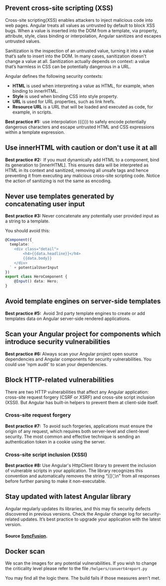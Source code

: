 ## Prevent cross-site scripting (XSS)

Cross-site scripting(XSS) enables attackers to inject malicious code into web pages.
Angular treats all values as untrusted by default to block XSS bugs.
When a value is inserted into the DOM from a template, via property, attribute, style, class binding or interpolation, Angular sanitizes and escapes untrusted values.

Sanitization is the inspection of an untrusted value, turning it into a value that’s safe to insert into the DOM.
In many cases, sanitization doesn't change a value at all.
Sanitization actually depends on context: a value that’s harmless in CSS can be potentially dangerous in a URL.

Angular defines the following security contexts:

- <strong>HTML</strong> is used when interpreting a value as HTML, for example, when binding to innerHTML.
- <strong>Style</strong> is used when binding CSS into style property.
- <strong>URL</strong> is used for URL properties, such as link hrefs.
- <strong>Resource URL</strong> is a URL that will be loaded and executed as code, for example, in scripts.

<strong>Best practice #1: </strong>
use interpolation ({{}}) to safely encode potentially dangerous characters and escape untrusted HTML and CSS expressions within a template expression.

## Use innerHTML with caution or don't use it at all

<strong>Best practice #2: </strong> If you must dynamically add HTML to a component, bind its generation to [innerHTML].
This ensures data will be interpreted as HTML in its context and sanitized, removing all unsafe tags and hence preventing it from executing any malicious cross-site scripting code.
Notice the action of sanitizing is not the same as encoding.

## Never use templates generated by concatenating user input

<strong>Best practice #3: </strong>Never concatenate any potentially user provided input as a string to a template.

You should avoid this:

````typescript
@Component({
  template: `
    <div class="detail">
        <h4>{{data.headline}}</h4>
        {{data.body}}
    </div>
  ` + potentialUserInput
})
export class HeroComponent {
    @Input() data: Hero;
}
````

## Avoid template engines on server-side templates

<strong>Best practice #5: </strong> Avoid 3rd party template engines to create or add templates data on Angular server-side rendered applications.

## Scan your Angular project for components which introduce security vulnerabilities

<strong>Best practice #6: </strong>Always scan your Angular project open source dependencies and Angular components for security vulnerabilities. You could use 'npm audit' to scan your dependencies.

## Block HTTP-related vulnerabilities

There are two HTTP vulnerabilities that affect any Angular application: cross-site request forgery (CSRF or XSRF) and cross-site script inclusion (XSSI).
But Angular has built-in helpers to prevent them at client-side itself.

### Cross-site request forgery

<strong>Best practice #7: </strong> To avoid such forgeries, applications must ensure the origin of any request, which requires both server-level and client-level security.
The most common and effective technique is sending an authentication token in a cookie using the server.

### Cross-site script inclusion (XSSI)

<strong>Best practice #8: </strong>Use Angular's HttpClient library to prevent the inclusion of vulnerable scripts in your application.
The library recognizes this convention and automatically removes the string “)]}’,\n” from all responses before further parsing to make it non-executable.

## Stay updated with latest Angular library

Angular regularly updates its libraries, and this may fix security defects discovered in previous versions.
Check the Angular change log for security-related updates.
It’s best practice to upgrade your application with the latest version.

#### Source [SyncFusion](https://www.syncfusion.com/blogs/post/top-5-best-practices-angular-app-security.aspx).

## Docker scan

We scan the images for any potential vulnerabilities.
If you wish to change the criticality level please refer to the file `/helpers/convert4report.py`

You may find all the logic there. The build fails if those measures aren't met.
